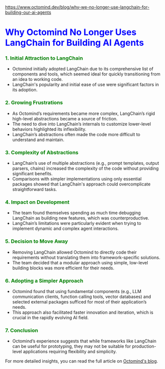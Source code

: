 https://www.octomind.dev/blog/why-we-no-longer-use-langchain-for-building-our-ai-agents

# <span style="color:blue;">Why Octomind No Longer Uses LangChain for Building AI Agents</span>

### <span style="color:green;">1. Initial Attraction to LangChain</span>
- Octomind initially adopted LangChain due to its comprehensive list of components and tools, which seemed ideal for quickly transitioning from an idea to working code.
- LangChain's popularity and initial ease of use were significant factors in its adoption.

### <span style="color:green;">2. Growing Frustrations</span>
- As Octomind’s requirements became more complex, LangChain’s rigid high-level abstractions became a source of friction.
- The need to dive into LangChain’s internals to customize lower-level behaviors highlighted its inflexibility.
- LangChain’s abstractions often made the code more difficult to understand and maintain.

### <span style="color:green;">3. Complexity of Abstractions</span>
- LangChain’s use of multiple abstractions (e.g., prompt templates, output parsers, chains) increased the complexity of the code without providing significant benefits.
- Comparisons with simpler implementations using only essential packages showed that LangChain's approach could overcomplicate straightforward tasks.

### <span style="color:green;">4. Impact on Development</span>
- The team found themselves spending as much time debugging LangChain as building new features, which was counterproductive.
- LangChain’s limitations were particularly evident when trying to implement dynamic and complex agent interactions.

### <span style="color:green;">5. Decision to Move Away</span>
- Removing LangChain allowed Octomind to directly code their requirements without translating them into framework-specific solutions.
- The team decided that a modular approach using simple, low-level building blocks was more efficient for their needs.

### <span style="color:green;">6. Adopting a Simpler Approach</span>
- Octomind found that using fundamental components (e.g., LLM communication clients, function calling tools, vector databases) and selected external packages sufficed for most of their application’s needs.
- This approach also facilitated faster innovation and iteration, which is crucial in the rapidly evolving AI field.

### <span style="color:green;">7. Conclusion</span>
- Octomind’s experience suggests that while frameworks like LangChain can be useful for prototyping, they may not be suitable for production-level applications requiring flexibility and simplicity.

For more detailed insights, you can read the full article on [Octomind's blog](https://www.octomind.dev/blog/why-we-no-longer-use-langchain-for-building-our-ai-agents).
